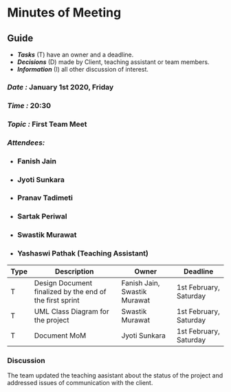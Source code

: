 # Minutes of Meeting

## Guide

* ***Tasks*** (T) have an owner and a deadline.
* ***Decisions*** (D) made by Client, teaching assistant or team members.
* ***Information*** (I) all other discussion of interest.

### *Date :* January 1st 2020,  Friday
### *Time :* 20:30
### *Topic :* First Team Meet
### *Attendees:* 
* ### Fanish Jain
* ### Jyoti Sunkara
* ### Pranav Tadimeti
* ### Sartak Periwal
* ### Swastik Murawat
* ### Yashaswi Pathak (Teaching Assistant)

Type | Description | Owner | Deadline
---- | ---- | ---- | ----
T | Design Document finalized by the end of the first sprint | Fanish Jain, Swastik Murawat| 1st February, Saturday
T | UML Class Diagram for the project | Swastik Murawat | 1st February, Saturday
T | Document MoM | Jyoti Sunkara | 1st February, Saturday


### Discussion
The team updated the teaching aasistant about the status of the project and addressed issues of communication with the client.  